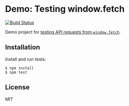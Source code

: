 Demo: Testing window.fetch
===============================================================================

[![Build Status](https://travis-ci.org/rjz/testing-window-fetch.svg?branch=master)](https://travis-ci.org/rjz/testing-window-fetch)

Demo project for [testing API requests from `window.fetch`][article].

Installation
-------------------------------------------------------------------------------

Install and run tests:

    $ npm install
    $ npm test

License
-------------------------------------------------------------------------------

MIT

[article]: https://rjzaworski.com/2015/06/testing-api-requests-from-window-fetch
